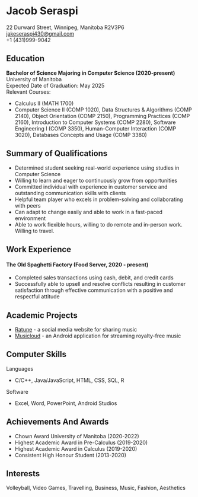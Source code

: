 # Jacob Seraspi

22 Durward Street, Winnipeg, Manitoba R2V3P6  
jakeseraspi430@gmail.com  
+1 (431)999-9042  

## Education

**Bachelor of Science Majoring in Computer Science (2020-present)**  
University of Manitoba  
Expected Date of Graduation: May 2025  
Relevant Courses:  
- Calculus II (MATH 1700)
- Computer Science II (COMP 1020),  Data Structures & Algorithms (COMP 2140), Object Orientation (COMP 2150), Programming Practices (COMP 2160), Introduction to Computer Systems (COMP 2280), Software Engineering I (COMP 3350), Human-Computer Interaction (COMP 3020), Databases Concepts and Usage (COMP 3380) 

## Summary of Qualifications

* Determined student seeking real-world experience using studies in Computer Science
* Willing to learn and eager to continuously grow from opportunities 
* Committed individual with experience in customer service and outstanding communication skills with clients
* Helpful team player who excels in problem-solving and collaborating with peers
* Can adapt to change easily and able to work in a fast-paced environment
* Able to work flexible hours, willing to do remote and in-person work. Willing to travel.

## Work Experience

#### The Old Spaghetti Factory (Food Server, 2020 - present) 

* Completed sales transactions using cash, debit, and credit cards
* Successfully able to upsell and resolve conflicts resulting in customer satisfaction through effective communication with a positive and respectful attitude

## Academic Projects

* [Ratune](https://github.com/joshsig/Ratune) - a social media website for sharing music
* [Musicloud](https://code.cs.umanitoba.ca/comp3350-winter2023/a02-g02-musiccloud) - an Android application for streaming royalty-free music

## Computer Skills

Languages  
* C/C++, Java/JavaScript, HTML, CSS, SQL, R

Software
* Excel, Word, PowerPoint, Android Studios


## Achievements And Awards

* Chown Award University of Manitoba (2020-2022)
* Highest Academic Award in Pre-Calculus (2019-2020)
* Highest Academic Award in Calculus (2019-2020)
* Consistent High Honour Student (2013-2020)

## Interests

Volleyball, Video Games, Travelling, Business, Music, Fashion, Aesthetics